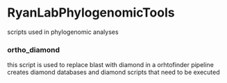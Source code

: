 # RyanLabPhylogenomicTools
scripts used in phylogenomic analyses

### ortho_diamond 
this script is used to replace blast with diamond in a orhtofinder pipeline
creates diamond databases and diamond scripts that need to be executed



